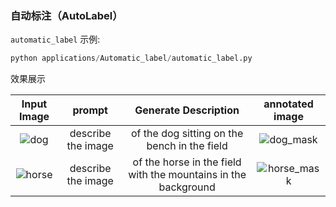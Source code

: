 

### 自动标注（AutoLabel）

`automatic_label` 示例:

```python
python applications/Automatic_label/automatic_label.py
```

效果展示

<div align="center">

| Input Image | prompt| Generate Description | annotated image|
|:----:|:----:|:----:|:----:|
|![dog](https://github.com/LokeZhou/PaddleMIX/assets/13300429/badcfbdc-6b5a-40c4-9128-65259b3d1995) |describe the image| of the dog sitting on the bench in the field | ![dog_mask](https://github.com/LokeZhou/PaddleMIX/assets/13300429/6a1bd63e-6253-4354-8828-b4f45301fb30)|
|![horse](https://github.com/LokeZhou/PaddleMIX/assets/13300429/2c68bf76-a402-4b7e-992a-20b9d19b017c) |describe the image| of the horse in the field with the mountains in the background |![horse_mask](https://github.com/LokeZhou/PaddleMIX/assets/13300429/f1188dce-457c-4116-9a34-cd95ec459cd6) |
</div>
